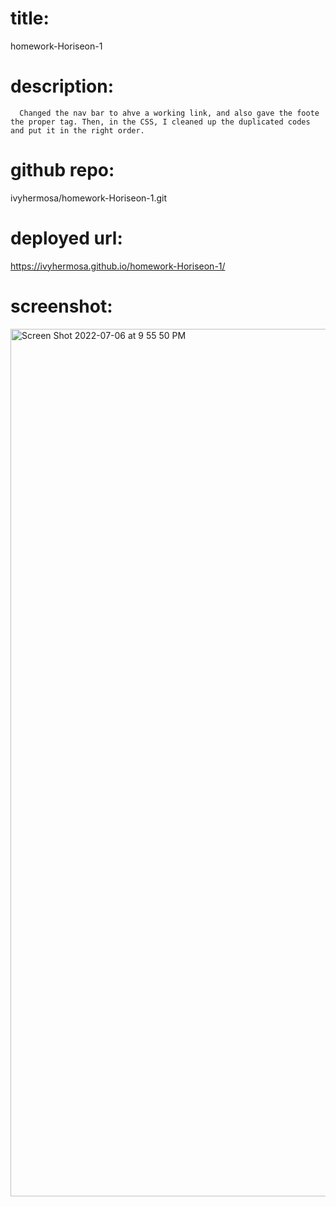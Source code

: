 # title:
homework-Horiseon-1

# description:
      Changed the nav bar to ahve a working link, and also gave the foote the proper tag. Then, in the CSS, I cleaned up the duplicated codes and put it in the right order.

# github repo:

ivyhermosa/homework-Horiseon-1.git

# deployed url:

https://ivyhermosa.github.io/homework-Horiseon-1/


# screenshot: 
<img width="1388" alt="Screen Shot 2022-07-06 at 9 55 50 PM" src="https://user-images.githubusercontent.com/103174285/177694391-a3b25caa-4a8a-4ea1-a0aa-5315becdb690.png">
